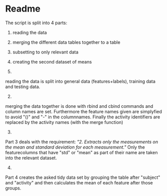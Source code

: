 # Readme
The script is split into 4 parts:
1. reading the data
2. merging the different data tables together to a table
3. subsetting to only relevant data
4. creating the second dataset of means

1.
reading the data is split into general data (features+labels), training data and testing data.

2.
merging the data together is done with rbind and cbind commands and column names are set. Furthermore the feature names given are simplyfied to avoid "()" and "-" in the columnnames. Finally the activity identifiers are replaced by the activity names (with the merge function)

3.
Part 3 deals with the requirement: *"2. Extracts only the measurements on the mean and standard deviation for each measurement."*
Only the featurecolumns that have "std" or "mean" as part of their name are taken into the relevant dataset.

4.
Part 4 creates the asked tidy data set by grouping the table after "subject" and "activity" and then calculates the mean of each feature after those groups.